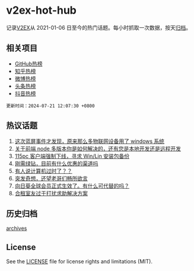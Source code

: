 # v2ex-hot-hub

 记录[V2EX](https://www.v2ex.com/)从 2021-01-06 日至今的热门话题。每小时抓取一次数据，按天[归档](archives)。
 
 ## 相关项目

- [GitHub热榜](https://github.com/it985/github-hot-hub)
- [知乎热榜](https://github.com/it985/zhihu-hot-hub)
- [微博热榜](https://github.com/it985/weibo-hot-hub)
- [头条热榜](https://github.com/it985/toutiao-hot-hub)
- [抖音热榜](https://github.com/it985/douyin-hot-hub)


 `更新时间：2024-07-21 12:07:30 +0800`

## 热议话题

1. [这次蓝屏事件才发现，原来那么多物联网设备用了 windows 系统](https://www.v2ex.com/t/1058817)
1. [关于前端 node 多版本你是如何解决的，还有您是本地开发还是远程开发](https://www.v2ex.com/t/1058772)
1. [115pc 客户端强制下线，寻求 Win/Lin 安装包备份](https://www.v2ex.com/t/1058788)
1. [刚需绿钻，目前有什么优惠的渠道吗](https://www.v2ex.com/t/1058795)
1. [有人说计算机过时了？？](https://www.v2ex.com/t/1058790)
1. [突发奇想，还望老哥们畅所欲言](https://www.v2ex.com/t/1058777)
1. [向日葵全球会员正式生效了。有什么可代替的吗？](https://www.v2ex.com/t/1058784)
1. [合租室友过于打扰求助解决方案](https://www.v2ex.com/t/1058826)

## 历史归档

[archives](archives)

## License

See the [LICENSE](LICENSE) file for license rights and limitations (MIT).

